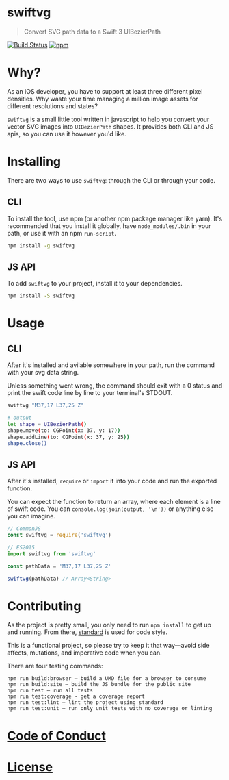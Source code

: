 # swiftvg

> Convert SVG path data to a Swift 3 UIBezierPath

[![Build Status](https://travis-ci.org/mike-engel/swiftvg.svg?branch=master)](https://travis-ci.org/mike-engel/swiftvg)
[![npm](https://img.shields.io/npm/l/swiftvg.svg)](https://npmjs.com/package/swiftvg)

# Why?

As an iOS developer, you have to support at least three different pixel densities. Why waste your time managing a million image assets for different resolutions and states?

`swiftvg` is a small little tool written in javascript to help you convert your vector SVG images into `UIBezierPath` shapes. It provides both CLI and JS apis, so you can use it however you'd like.

# Installing

There are two ways to use `swiftvg`: through the CLI or through your code.

## CLI

To install the tool, use npm (or another npm package manager like yarn). It's
recommended that you install it globally, have `node_modules/.bin` in your
path, or use it with an npm `run-script`.

```sh
npm install -g swiftvg
```

## JS API

To add `swiftvg` to your project, install it to your dependencies.

```sh
npm install -S swiftvg
```

# Usage

## CLI

After it's installed and avilable somewhere in your path, run the command with
your svg data string.

Unless something went wrong, the command should exit with a 0 status and print
the swift code line by line to your terminal's STDOUT.

```sh
swiftvg "M37,17 L37,25 Z"

# output
let shape = UIBezierPath()
shape.move(to: CGPoint(x: 37, y: 17))
shape.addLine(to: CGPoint(x: 37, y: 25))
shape.close()
```

## JS API

After it's installed, `require` or `import` it into your code and run the
exported function.

You can expect the function to return an array, where each element is a line
of swift code. You can `console.log(join(output, '\n'))` or anything else you
can imagine.

```js
// CommonJS
const swiftvg = require('swiftvg')

// ES2015
import swiftvg from 'swiftvg'

const pathData = 'M37,17 L37,25 Z'

swiftvg(pathData) // Array<String>
```

# Contributing

As the project is pretty small, you only need to run `npm install` to get up and
running. From there, [standard](https://github.com/feross/standard) is used for
code style.

This is a functional project, so please try to keep it that way—avoid side
affects, mutations, and imperative code when you can.

There are four testing commands:

```
npm run build:browser – build a UMD file for a browser to consume
npm run build:site – build the JS bundle for the public site
npm run test – run all tests
npm run test:coverage - get a coverage report
npm run test:lint – lint the project using standard
npm run test:unit – run only unit tests with no coverage or linting
```

# [Code of Conduct](#CODE_OF_CONDUCT.md)

# [License](LICENSE.md)
